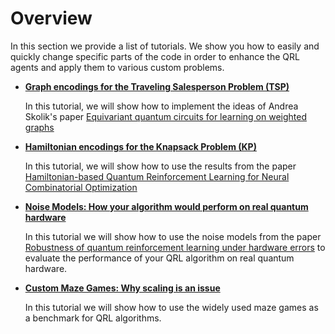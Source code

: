 # Overview

In this section we provide a list of tutorials. We show you how to easily and quickly change specific parts of the code in order to enhance the QRL agents and apply them to various custom problems. 


* **[Graph encodings for the Traveling Salesperson Problem (TSP)](https://fhg-iisb-mki.github.io/cleanqrl-docs/tutorials/graph_encoding/)**

    In this tutorial, we will show how to implement the ideas of Andrea Skolik's paper [Equivariant quantum circuits for learning on weighted graphs](https://www.nature.com/articles/s41534-023-00710-y)


* **[Hamiltonian encodings for the Knapsack Problem (KP)](https://fhg-iisb-mki.github.io/cleanqrl-docs/tutorials/hamiltonian_encoding/)**

    In this tutorial, we will show how to use the results from the paper [Hamiltonian-based Quantum Reinforcement Learning for Neural Combinatorial Optimization](https://arxiv.org/abs/2405.07790)


* **[Noise Models: How your algorithm would perform on real quantum hardware](https://fhg-iisb-mki.github.io/cleanqrl-docs/tutorials/noise_models/)**

    In this tutorial we will show how to use the noise models from the paper [Robustness of quantum reinforcement learning under hardware errors](https://link.springer.com/article/10.1140/epjqt/s40507-023-00166-1) to evaluate the performance of your QRL algorithm on real quantum hardware.

* **[Custom Maze Games: Why scaling is an issue](https://fhg-iisb-mki.github.io/cleanqrl-docs/tutorials/custom_maze/)**
    
    In this tutorial we will show how to use the widely used maze games as a benchmark for QRL algorithms. 
     